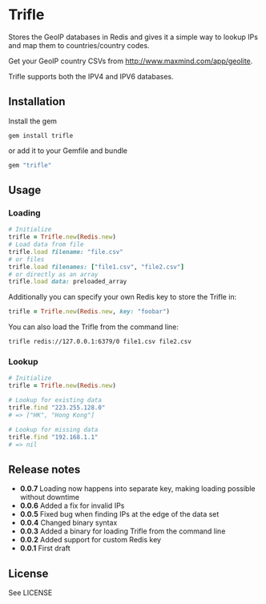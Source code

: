 # Trifle

Stores the GeoIP databases in Redis and gives it a simple way to lookup IPs and map them to countries/country codes.

Get your GeoIP country CSVs from http://www.maxmind.com/app/geolite.

Trifle supports both the IPV4 and IPV6 databases.

## Installation

Install the gem

```
gem install trifle
```

or add it to your Gemfile and bundle

```ruby
gem "trifle"
```

## Usage

### Loading

```ruby
# Initialize
trifle = Trifle.new(Redis.new)
# Load data from file
trifle.load filename: "file.csv"
# or files
trifle.load filenames: ["file1.csv", "file2.csv"]
# or directly as an array
trifle.load data: preloaded_array
```

Additionally you can specify your own Redis key to store the Trifle in:

```ruby
trifle = Trifle.new(Redis.new, key: "foobar")
```

You can also load the Trifle from the command line:

```
trifle redis://127.0.0.1:6379/0 file1.csv file2.csv
```

### Lookup

```ruby
# Initialize
trifle = Trifle.new(Redis.new)

# Lookup for existing data
trifle.find "223.255.128.0"
# => ["HK", "Hong Kong"]

# Lookup for missing data
trifle.find "192.168.1.1"
# => nil
```


## Release notes

* **0.0.7** Loading now happens into separate key, making loading possible without downtime
* **0.0.6** Added a fix for invalid IPs
* **0.0.5** Fixed bug when finding IPs at the edge of the data set
* **0.0.4** Changed binary syntax
* **0.0.3** Added a binary for loading Trifle from the command line
* **0.0.2** Added support for custom Redis key
* **0.0.1** First draft

## License

See LICENSE

